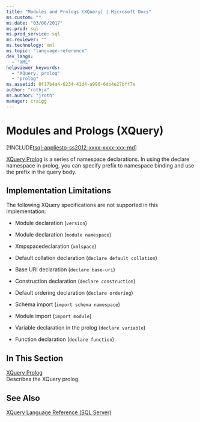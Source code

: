 ```yaml
---
title: "Modules and Prologs (XQuery) | Microsoft Docs"
ms.custom: ""
ms.date: "03/06/2017"
ms.prod: sql
ms.prod_service: sql
ms.reviewer: ""
ms.technology: xml
ms.topic: "language-reference"
dev_langs: 
  - "XML"
helpviewer_keywords: 
  - "XQuery, prolog"
  - "prolog"
ms.assetid: 0f17b4a4-6234-41d4-a996-6db4e27bff7e
author: "rothja"
ms.author: "jroth"
manager: craigg
---
```

# Modules and Prologs (XQuery)
[!INCLUDE[tsql-appliesto-ss2012-xxxx-xxxx-xxx-md](../includes/tsql-appliesto-ss2012-xxxx-xxxx-xxx-md.md)]

  [XQuery Prolog](../xquery/modules-and-prologs-xquery-prolog.md) is a series of namespace declarations. In using the declare namespace in prolog, you can specify prefix to namespace binding and use the prefix in the query body.  
  
## Implementation Limitations  
 The following XQuery specifications are not supported in this implementation:  
  
-   Module declaration (`version`)  
  
-   Module declaration (`module namespace`)  
  
-   Xmpspacedeclaration (`xmlspace`)  
  
-   Default collation declaration (`declare default collation`)  
  
-   Base URI declaration (`declare base-uri`)  
  
-   Construction declaration (`declare construction`)  
  
-   Default ordering declaration (`declare ordering`)  
  
-   Schema import (`import schema namespace`)  
  
-   Module import (`import module`)  
  
-   Variable declaration in the prolog (`declare variable`)  
  
-   Function declaration (`declare function`)  
  
## In This Section  
 [XQuery Prolog](../xquery/modules-and-prologs-xquery-prolog.md)  
 Describes the XQuery prolog.  
  
## See Also  
 [XQuery Language Reference &#40;SQL Server&#41;](../xquery/xquery-language-reference-sql-server.md)  
  
  
